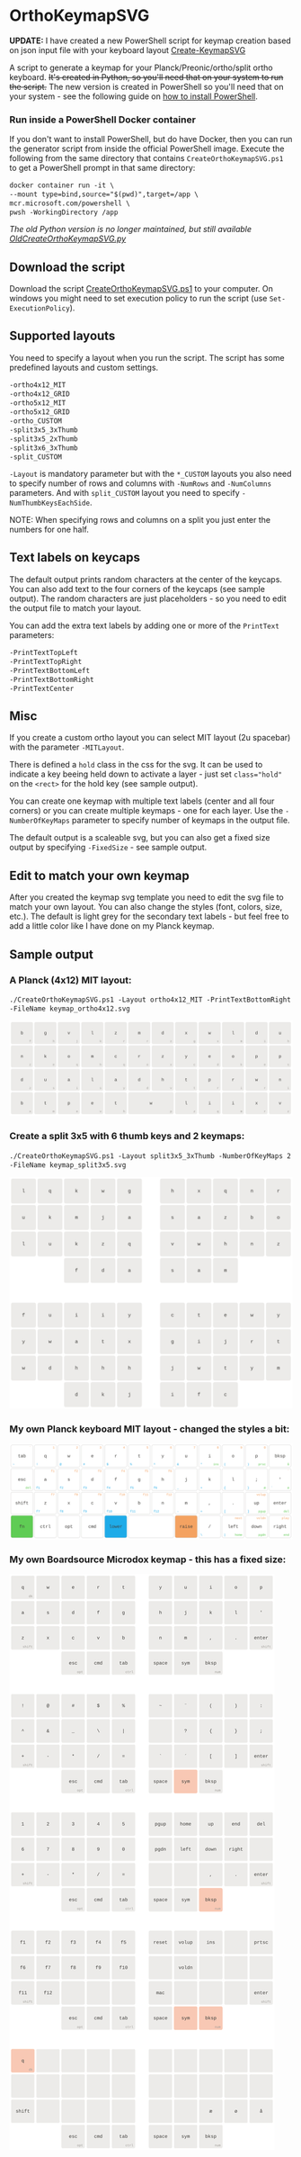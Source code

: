 # OrthoKeymapSVG

__UPDATE:__ I have created a new PowerShell script for keymap creation based on json input file with your keyboard layout [Create-KeymapSVG](https://github.com/brianoverby/keymapSVG)    
    


A script to generate a keymap for your Planck/Preonic/ortho/split ortho keyboard.
~~It's created in Python, so you'll need that on your system to run the script.~~
The new version is created in PowerShell so you'll need that on your system - see the following guide on [how to install PowerShell](https://docs.microsoft.com/en-us/powershell/scripting/install/installing-powershell?view=powershell-7.2).

### Run inside a PowerShell Docker container
If you don't want to install PowerShell, but do have Docker, then you can run the generator script from inside the official PowerShell image. Execute the following from the same directory that contains `CreateOrthoKeymapSVG.ps1` to get a PowerShell prompt in that same directory:

```
docker container run -it \
--mount type=bind,source="$(pwd)",target=/app \
mcr.microsoft.com/powershell \
pwsh -WorkingDirectory /app
```

_The old Python version is no longer maintained, but still available [OldCreateOrthoKeymapSVG.py](OldCreateOrthoKeymapSVG.py)_

## Download the script

Download the script [CreateOrthoKeymapSVG.ps1](CreateOrthoKeymapSVG.ps1) to your computer. On windows you might need to set execution policy to run the script (use `Set-ExecutionPolicy`).

## Supported layouts

You need to specify a layout when you run the script. The script has some predefined layouts and custom settings.

    -ortho4x12_MIT
    -ortho4x12_GRID
    -ortho5x12_MIT
    -ortho5x12_GRID
    -ortho_CUSTOM
    -split3x5_3xThumb
    -split3x5_2xThumb
    -split3x6_3xThumb
    -split_CUSTOM

`-Layout` is mandatory parameter but with the `*_CUSTOM` layouts you also need to specify number of rows and columns with `-NumRows` and `-NumColumns` parameters. And with `split_CUSTOM` layout you need to specify `-NumThumbKeysEachSide`.

NOTE: When specifying rows and columns on a split you just enter the numbers for one half.

## Text labels on keycaps

The default output prints random characters at the center of the keycaps. You can also add text to the four corners of the keycaps (see sample output). The random characters are just placeholders - so you need to edit the output file to match your layout.

You can add the extra text labels by adding one or more of the `PrintText` parameters:

    -PrintTextTopLeft
    -PrintTextTopRight
    -PrintTextBottomLeft
    -PrintTextBottomRight
    -PrintTextCenter

## Misc

If you create a custom ortho layout you can select MIT layout (2u spacebar) with the parameter `-MITLayout`.

There is defined a `hold` class in the css for the svg. It can be used to indicate a key beeing held down to activate a layer - just set `class="hold"` on the `<rect>` for the hold key (see sample output).

You can create one keymap with multiple text labels (center and all four corners) or you can create multiple keymaps - one for each layer. Use the `-NumberOfKeyMaps` parameter to specify number of keymaps in the output file.

The default output is a scaleable svg, but you can also get a fixed size output by specifying `-FixedSize` - see sample output.

## Edit to match your own keymap

After you created the keymap svg template you need to edit the svg file to match your own layout. You can also change the styles (font, colors, size, etc.). The default is light grey for the secondary text labels - but feel free to add a little color like I have done on my Planck keymap.

## Sample output

### A Planck (4x12) MIT layout:

    ./CreateOrthoKeymapSVG.ps1 -Layout ortho4x12_MIT -PrintTextBottomRight -FileName keymap_ortho4x12.svg

![keymap_ortho4x12.svg](keymap_ortho4x12.svg)

### Create a split 3x5 with 6 thumb keys and 2 keymaps:

    ./CreateOrthoKeymapSVG.ps1 -Layout split3x5_3xThumb -NumberOfKeyMaps 2 -FileName keymap_split3x5.svg

![keymap_split3x5.svg](keymap_split3x5.svg)

### My own Planck keyboard MIT layout - changed the styles a bit:

![keymap_planck.svg](keymap_planck.svg)

### My own Boardsource Microdox keymap - this has a fixed size:

![keymap_microdox.svg](keymap_microdox.svg)
